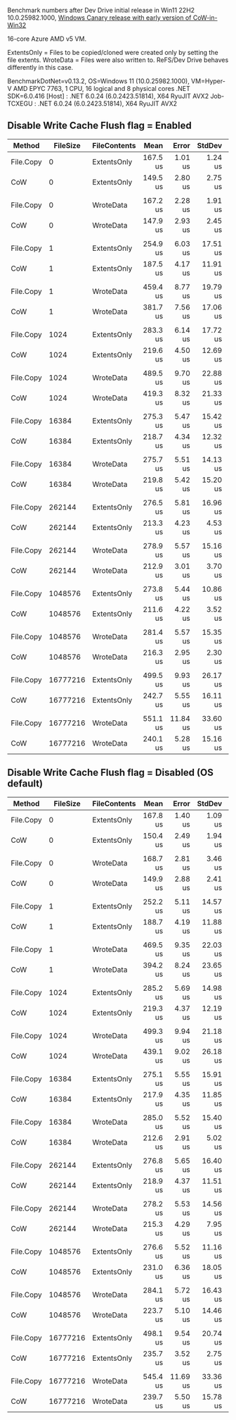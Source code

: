 Benchmark numbers after Dev Drive initial release in Win11 22H2 10.0.25982.1000, [Windows Canary release with early version of CoW-in-Win32](https://blogs.windows.com/windows-insider/2023/10/25/announcing-windows-11-insider-preview-build-25982-canary-channel/)

16-core Azure AMD v5 VM.

ExtentsOnly = Files to be copied/cloned were created only by setting the file extents.
WroteData = Files were also written to. ReFS/Dev Drive behaves differently in this case.

BenchmarkDotNet=v0.13.2, OS=Windows 11 (10.0.25982.1000), VM=Hyper-V
AMD EPYC 7763, 1 CPU, 16 logical and 8 physical cores
.NET SDK=6.0.416
  [Host]     : .NET 6.0.24 (6.0.2423.51814), X64 RyuJIT AVX2
  Job-TCXEGU : .NET 6.0.24 (6.0.2423.51814), X64 RyuJIT AVX2

## Disable Write Cache Flush flag = Enabled

|    Method | FileSize | FileContents |     Mean |    Error |   StdDev |   Median | Ratio | RatioSD |
|---------- |--------- |------------- |---------:|---------:|---------:|---------:|------:|--------:|
| File.Copy |        0 |  ExtentsOnly | 167.5 us |  1.01 us |  1.24 us | 167.5 us |  1.00 |    0.00 |
|       CoW |        0 |  ExtentsOnly | 149.5 us |  2.80 us |  2.75 us | 148.7 us |  0.89 |    0.01 |
|           |          |              |          |          |          |          |       |         |
| File.Copy |        0 |    WroteData | 167.2 us |  2.28 us |  1.91 us | 167.8 us |  1.00 |    0.00 |
|       CoW |        0 |    WroteData | 147.9 us |  2.93 us |  2.45 us | 147.6 us |  0.88 |    0.02 |
|           |          |              |          |          |          |          |       |         |
| File.Copy |        1 |  ExtentsOnly | 254.9 us |  6.03 us | 17.51 us | 245.4 us |  1.00 |    0.00 |
|       CoW |        1 |  ExtentsOnly | 187.5 us |  4.17 us | 11.91 us | 182.1 us |  0.74 |    0.06 |
|           |          |              |          |          |          |          |       |         |
| File.Copy |        1 |    WroteData | 459.4 us |  8.77 us | 19.79 us | 459.5 us |  1.00 |    0.00 |
|       CoW |        1 |    WroteData | 381.7 us |  7.56 us | 17.06 us | 379.4 us |  0.83 |    0.05 |
|           |          |              |          |          |          |          |       |         |
| File.Copy |     1024 |  ExtentsOnly | 283.3 us |  6.14 us | 17.72 us | 273.8 us |  1.00 |    0.00 |
|       CoW |     1024 |  ExtentsOnly | 219.6 us |  4.50 us | 12.69 us | 213.3 us |  0.78 |    0.06 |
|           |          |              |          |          |          |          |       |         |
| File.Copy |     1024 |    WroteData | 489.5 us |  9.70 us | 22.88 us | 487.4 us |  1.00 |    0.00 |
|       CoW |     1024 |    WroteData | 419.3 us |  8.32 us | 21.33 us | 419.6 us |  0.86 |    0.06 |
|           |          |              |          |          |          |          |       |         |
| File.Copy |    16384 |  ExtentsOnly | 275.3 us |  5.47 us | 15.42 us | 267.7 us |  1.00 |    0.00 |
|       CoW |    16384 |  ExtentsOnly | 218.7 us |  4.34 us | 12.32 us | 213.3 us |  0.80 |    0.06 |
|           |          |              |          |          |          |          |       |         |
| File.Copy |    16384 |    WroteData | 275.7 us |  5.51 us | 14.13 us | 269.4 us |  1.00 |    0.00 |
|       CoW |    16384 |    WroteData | 219.8 us |  5.42 us | 15.20 us | 212.5 us |  0.80 |    0.06 |
|           |          |              |          |          |          |          |       |         |
| File.Copy |   262144 |  ExtentsOnly | 276.5 us |  5.81 us | 16.96 us | 268.1 us |  1.00 |    0.00 |
|       CoW |   262144 |  ExtentsOnly | 213.3 us |  4.23 us |  4.53 us | 211.8 us |  0.76 |    0.05 |
|           |          |              |          |          |          |          |       |         |
| File.Copy |   262144 |    WroteData | 278.9 us |  5.57 us | 15.16 us | 272.3 us |  1.00 |    0.00 |
|       CoW |   262144 |    WroteData | 212.9 us |  3.01 us |  3.70 us | 212.8 us |  0.76 |    0.05 |
|           |          |              |          |          |          |          |       |         |
| File.Copy |  1048576 |  ExtentsOnly | 273.8 us |  5.44 us | 10.86 us | 271.1 us |  1.00 |    0.00 |
|       CoW |  1048576 |  ExtentsOnly | 211.6 us |  4.22 us |  3.52 us | 211.5 us |  0.77 |    0.03 |
|           |          |              |          |          |          |          |       |         |
| File.Copy |  1048576 |    WroteData | 281.4 us |  5.57 us | 15.35 us | 274.6 us |  1.00 |    0.00 |
|       CoW |  1048576 |    WroteData | 216.3 us |  2.95 us |  2.30 us | 216.6 us |  0.77 |    0.05 |
|           |          |              |          |          |          |          |       |         |
| File.Copy | 16777216 |  ExtentsOnly | 499.5 us |  9.93 us | 26.17 us | 498.9 us |  1.00 |    0.00 |
|       CoW | 16777216 |  ExtentsOnly | 242.7 us |  5.55 us | 16.11 us | 236.3 us |  0.49 |    0.04 |
|           |          |              |          |          |          |          |       |         |
| File.Copy | 16777216 |    WroteData | 551.1 us | 11.84 us | 33.60 us | 550.8 us |  1.00 |    0.00 |
|       CoW | 16777216 |    WroteData | 240.1 us |  5.28 us | 15.16 us | 232.8 us |  0.44 |    0.04 |


## Disable Write Cache Flush flag = Disabled (OS default)
|    Method | FileSize | FileContents |     Mean |    Error |   StdDev |   Median | Ratio | RatioSD |
|---------- |--------- |------------- |---------:|---------:|---------:|---------:|------:|--------:|
| File.Copy |        0 |  ExtentsOnly | 167.8 us |  1.40 us |  1.09 us | 168.0 us |  1.00 |    0.00 |
|       CoW |        0 |  ExtentsOnly | 150.4 us |  2.49 us |  1.94 us | 151.0 us |  0.90 |    0.01 |
|           |          |              |          |          |          |          |       |         |
| File.Copy |        0 |    WroteData | 168.7 us |  2.81 us |  3.46 us | 167.8 us |  1.00 |    0.00 |
|       CoW |        0 |    WroteData | 149.9 us |  2.88 us |  2.41 us | 150.2 us |  0.89 |    0.03 |
|           |          |              |          |          |          |          |       |         |
| File.Copy |        1 |  ExtentsOnly | 252.2 us |  5.11 us | 14.57 us | 244.7 us |  1.00 |    0.00 |
|       CoW |        1 |  ExtentsOnly | 188.7 us |  4.19 us | 11.88 us | 182.9 us |  0.75 |    0.06 |
|           |          |              |          |          |          |          |       |         |
| File.Copy |        1 |    WroteData | 469.5 us |  9.35 us | 22.03 us | 471.7 us |  1.00 |    0.00 |
|       CoW |        1 |    WroteData | 394.2 us |  8.24 us | 23.65 us | 393.2 us |  0.84 |    0.06 |
|           |          |              |          |          |          |          |       |         |
| File.Copy |     1024 |  ExtentsOnly | 285.2 us |  5.69 us | 14.98 us | 277.4 us |  1.00 |    0.00 |
|       CoW |     1024 |  ExtentsOnly | 219.3 us |  4.37 us | 12.19 us | 213.1 us |  0.77 |    0.06 |
|           |          |              |          |          |          |          |       |         |
| File.Copy |     1024 |    WroteData | 499.3 us |  9.94 us | 21.18 us | 499.7 us |  1.00 |    0.00 |
|       CoW |     1024 |    WroteData | 439.1 us |  9.02 us | 26.18 us | 435.5 us |  0.88 |    0.06 |
|           |          |              |          |          |          |          |       |         |
| File.Copy |    16384 |  ExtentsOnly | 275.1 us |  5.55 us | 15.91 us | 267.9 us |  1.00 |    0.00 |
|       CoW |    16384 |  ExtentsOnly | 217.9 us |  4.35 us | 11.85 us | 213.1 us |  0.79 |    0.06 |
|           |          |              |          |          |          |          |       |         |
| File.Copy |    16384 |    WroteData | 285.0 us |  5.52 us | 15.40 us | 280.4 us |  1.00 |    0.00 |
|       CoW |    16384 |    WroteData | 212.6 us |  2.91 us |  5.02 us | 211.5 us |  0.74 |    0.04 |
|           |          |              |          |          |          |          |       |         |
| File.Copy |   262144 |  ExtentsOnly | 276.8 us |  5.65 us | 16.40 us | 269.4 us |  1.00 |    0.00 |
|       CoW |   262144 |  ExtentsOnly | 218.9 us |  4.37 us | 11.51 us | 214.0 us |  0.79 |    0.05 |
|           |          |              |          |          |          |          |       |         |
| File.Copy |   262144 |    WroteData | 278.2 us |  5.53 us | 14.56 us | 270.9 us |  1.00 |    0.00 |
|       CoW |   262144 |    WroteData | 215.3 us |  4.29 us |  7.95 us | 212.1 us |  0.78 |    0.04 |
|           |          |              |          |          |          |          |       |         |
| File.Copy |  1048576 |  ExtentsOnly | 276.6 us |  5.52 us | 11.16 us | 273.4 us |  1.00 |    0.00 |
|       CoW |  1048576 |  ExtentsOnly | 231.0 us |  6.36 us | 18.05 us | 225.5 us |  0.82 |    0.07 |
|           |          |              |          |          |          |          |       |         |
| File.Copy |  1048576 |    WroteData | 284.1 us |  5.72 us | 16.43 us | 276.7 us |  1.00 |    0.00 |
|       CoW |  1048576 |    WroteData | 223.7 us |  5.10 us | 14.46 us | 219.2 us |  0.79 |    0.06 |
|           |          |              |          |          |          |          |       |         |
| File.Copy | 16777216 |  ExtentsOnly | 498.1 us |  9.54 us | 20.74 us | 496.8 us |  1.00 |    0.00 |
|       CoW | 16777216 |  ExtentsOnly | 235.7 us |  3.52 us |  2.75 us | 236.0 us |  0.48 |    0.02 |
|           |          |              |          |          |          |          |       |         |
| File.Copy | 16777216 |    WroteData | 545.4 us | 11.69 us | 33.36 us | 547.4 us |  1.00 |    0.00 |
|       CoW | 16777216 |    WroteData | 239.7 us |  5.50 us | 15.78 us | 232.2 us |  0.44 |    0.04 |
